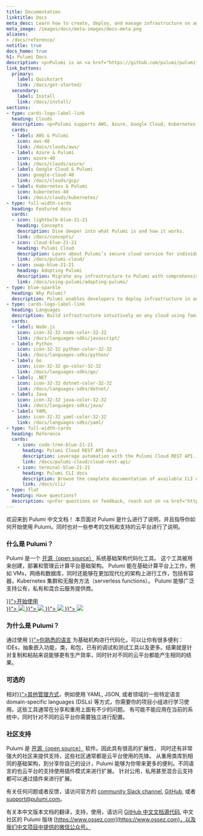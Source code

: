 ```yaml
---
title: Documentation
linktitle: Docs
meta_desc: Learn how to create, deploy, and manage infrastructure on any cloud using Pulumi's open source infrastructure as code SDK.
meta_image: /images/docs/meta-images/docs-meta.png
aliases:
- /docs/reference/
notitle: true
docs_home: true
h1: Pulumi Docs
description: <p>Pulumi is an <a href="https://github.com/pulumi/pulumi" target="_blank">open source</a> infrastructure as code tool for creating, deploying, and managing cloud infrastructure.</p>
link_buttons:
  primary:
    label: Quickstart
    link: /docs/get-started/
  secondary:
    label: Install
    link: /docs/install/
sections:
- type: cards-logo-label-link
  heading: Clouds
  description: <p>Pulumi supports AWS, Azure, Google Cloud, Kubernetes, and <a href="/registry/">120+ packages</a>.</p>
  cards:
  - label: AWS & Pulumi
    icon: aws-40
    link: /docs/clouds/aws/
  - label: Azure & Pulumi
    icon: azure-40
    link: /docs/clouds/azure/
  - label: Google Cloud & Pulumi
    icon: google-cloud-40
    link: /docs/clouds/gcp/
  - label: Kubernetes & Pulumi
    icon: kubernetes-40
    link: /docs/clouds/kubernetes/
- type: full-width-cards
  heading: Featured docs
  cards:
  - icon: lightbulb-blue-21-21
    heading: Concepts
    description: Dive deeper into what Pulumi is and how it works.
    link: /docs/concepts/
  - icon: cloud-blue-21-21
    heading: Pulumi Cloud
    description: Learn about Pulumi’s secure cloud service for individuals and teams.
    link: /docs/pulumi-cloud/
  - icon: swap-blue-21-21
    heading: Adopting Pulumi
    description: Migrate any infrastructure to Pulumi with comprehensive guides.
    link: /docs/using-pulumi/adopting-pulumi/
- type: blue-sparkle
  heading: Why Pulumi?
  description: Pulumi enables developers to deploy infrastructure in any cloud environment with one common approach. Leverage familiar languages to make the most of abstractions and reuse while enjoying access in your favorite IDEs, and testing tools!
- type: cards-logo-label-link
  heading: Languages
  description: Build infrastructure intuitively on any cloud using familiar languages.
  cards:
  - label: Node.js
    icon: icon-32-32 node-color-32-32
    link: /docs/languages-sdks/javascript/
  - label: Python
    icon: icon-32-32 python-color-32-32
    link: /docs/languages-sdks/python/
  - label: Go
    icon: icon-32-32 go-color-32-32
    link: /docs/languages-sdks/go/
  - label: .NET
    icon: icon-32-32 dotnet-color-32-32
    link: /docs/languages-sdks/dotnet/
  - label: Java
    icon: icon-32-32 java-color-32-32
    link: /docs/languages-sdks/java/
  - label: YAML
    icon: icon-32-32 yaml-color-32-32
    link: /docs/languages-sdks/yaml/
- type: full-width-cards
  heading: Reference
  cards:
    - icon: code-tree-blue-21-21
      heading: Pulumi Cloud REST API docs
      description: Leverage automation with the Pulumi Cloud REST API.
      link: /docs/pulumi-cloud/cloud-rest-api/
    - icon: terminal-blue-21-21
      heading: Pulumi CLI docs
      description: Browse the complete documentation of available CLI commands.
      link: /docs/cli/
- type: flat
  heading: Have questions?
  description: <p>For questions or feedback, reach out on <a href="https://slack.pulumi.com" target="_blank">community Slack</a>, <a href="https://github.com/pulumi" target="_blank">GitHub</a>, or <a href="/support/">contact support</a>.</p>
---
```


欢迎来到 Pulumi 中文文档！ 本页面对 Pulumi 是什么进行了说明，并且指导你如何开始使用 Pulumi。同时也对一些参考的文档和支持的云平台进行了说明。

### 什么是 Pulumi？

Pulumi 是一个 <a href="https://github.com/pulumi/pulumi" target="_blank">开源（open source）</a> 系统基础架构代码化工具。
这个工具被用来创建，部署和管理云计算平台基础架构。
Pulumi 能在基础计算平台上工作，例如 VMs，网络和数据库，同时还能够在更加现代化的架构上进行工作，包括有容器，Kubernetes 集群和无服务方法（serverless functions）。 
Pulumi 能够广泛支持公有，私有和混合云服务提供商。


<div class="flex justify-center py-6">
    <a class="btn btn-lg mx-1 my-1" href="{{< relref "/docs/get-started" >}}">开始使用</a>
</div>

<div class="bg-gray-100 rounded max-w-6xl my-4 px-4 py-2">
    <div class="md:flex justify-between items-center">
        <a class="block rounded hover:bg-gray-200 transition-all my-2 py-4 text-center px-6" href="{{< relref "/docs/get-started/aws" >}}">
            <img class="inline-block h-8 w-auto -mb-2" src="/logos/tech/aws.svg">
        </a>
        <a class="block rounded hover:bg-gray-200 transition-all my-2 text-center md:mx-2 py-4 px-6" href="{{< relref "/docs/get-started/azure" >}}">
            <img class="inline-block h-8 w-auto" src="/logos/tech/azure.svg">
        </a>
        <a class="block rounded hover:bg-gray-200 transition-all my-2 text-center md:mx-2 py-4 px-6" href="{{< relref "/docs/get-started/gcp" >}}">
            <img class="inline-block h-8 w-auto" src="/logos/tech/gcp.svg">
        </a>
        <a class="block rounded hover:bg-gray-200 transition-all my-2 py-4 text-center px-6" href="{{< relref "/docs/get-started/kubernetes" >}}">
            <img class="inline-block h-8 w-auto" src="/logos/tech/k8s.svg">
        </a>
    </div>
</div>

<div class="my-4 md:flex py-8">
    <div class="md:w-1/3">
        <h3 class="no-anchor">为什么是 Pulumi？</h3>
        <p class="text-sm text-gray-700">
            通过使用 <a href="{{< relref "/docs/intro/languages" >}}">你熟悉的语言</a> 为基础机构进行代码化，可以让你有很多便利：
            IDEs，抽象嵌入功能，类，和包，已有的调试和测试工具以及更多。结果就是针对复制和粘贴来说能够更有生产效率，同时针对不同的云平台都能产生相同的结果。
        </p>
    </div>
    <div class="md:mx-8 md:w-1/3">
        <h3 class="no-anchor">可选的</h3>
        <p class="text-sm text-gray-700">
            相对<a href="{{< relref "/docs/intro/vs" >}}">其他管理方式</a>，例如使用 YAML,
            JSON, 或者领域的一些特定语言 domain-specific languages (DSLs) 等方式，你需要你的项目小组进行学习使用。这些工具通常在分享和重用上面有不少的问题。
            有可能不能应用在当前的系统中，同时针对不同的云平台你需要独立进行配置。
        </p>
    </div>
    <div class="md:w-1/3">
        <h3 class="no-anchor">社区支持</h3>
        <p class="text-sm text-gray-700">
            Pulumi 是 <a href="https://github.com/pulumi/pulumi" target="_blank">开源（open source）</a> 软件。因此具有很高的扩展性，
            同时还有非常强大的社区来提供支持，这些社区通常都是云平台使用的先锋。
            从重用类库到相同的基础架构，到分享你自己的设计，Pulumi 能够为你带来更多的便利。不同语言的也云平台的支持使用插件模式来进行扩展。
            针对公用，私用甚至混合云支持都可以通过插件来进行扩展。
        </p>
    </div>
</div>

有关任何问题或者反馈，请访问官方的 [community Slack channel](https://slack.pulumi.com),
[GitHub](https://github.com/pulumi), 或者 [support@pulumi.com](mailto:support@pulumi.com)。

有关本中文版本文档的翻译，支持，使用，请访问 [GitHub 中文文档源代码](https://github.com/cwiki-us-docs/pulumi-hugo-cn), 
中文社区的 Pulumi 版块 [https://www.ossez.com](https://www.ossez.com)，以及我们中文项目中提供的微信公众号。
